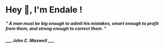 <h1 title="head"> Hey 👋, I'm Endale !</h1>

**<h5><i>" A man must be big enough to admit his mistakes, smart enough to profit from them, and strong enough to correct them. "</i></h5>**

*<b>___ John C. Maxwell ___</b>*
